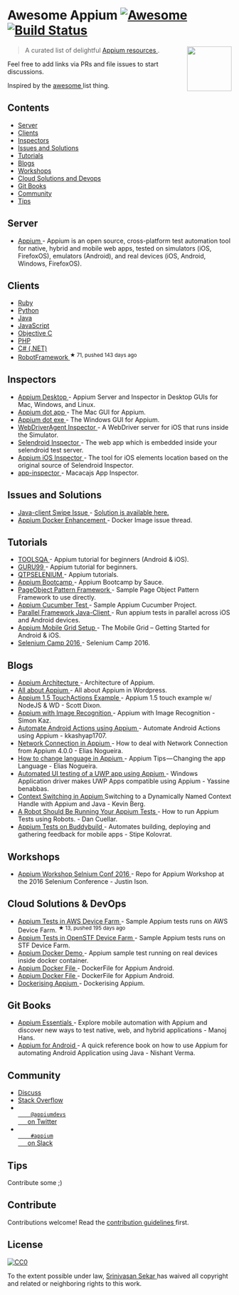 <h1>
 Awesome Appium
 <a href="https://github.com/sindresorhus/awesome">
  <img alt="Awesome" src="https://cdn.rawgit.com/sindresorhus/awesome/d7305f38d29fed78fa85652e3a63e154dd8e8829/media/badge.svg"/>
 </a>
 <a href="https://travis-ci.org/SrinivasanTarget/awesome-appium">
  <img alt="Build Status" src="https://travis-ci.org/SrinivasanTarget/awesome-appium.svg?branch=master"/>
 </a>
</h1>
<p>
 <a href="http://appium.io">
  <img align="right" src="https://avatars3.githubusercontent.com/u/3221291?v=3&s=200" width="100"/>
 </a>
</p>
<blockquote>
 <p>
  A curated list of delightful
  <a href="http://appium.io/">
   Appium
  </a>
  <a href="#contents">
   resources
  </a>
  .
 </p>
</blockquote>
<p>
 Feel free to add links via PRs and file issues to start discussions.
</p>
<p>
 Inspired by the
 <a href="https://github.com/sindresorhus/awesome">
  awesome
 </a>
 list thing.
</p>
<h2>
 Contents
</h2>
<ul>
 <li>
  <a href="#server">
   Server
  </a>
 </li>
 <li>
  <a href="#clients">
   Clients
  </a>
 </li>
 <li>
  <a href="#inspectors">
   Inspectors
  </a>
 </li>
 <li>
  <a href="#issues and solutions">
   Issues and Solutions
  </a>
 </li>
 <li>
  <a href="#tutorials">
   Tutorials
  </a>
 </li>
 <li>
  <a href="#blogs">
   Blogs
  </a>
 </li>
 <li>
  <a href="#workshops">
   Workshops
  </a>
 </li>
 <li>
  <a href="#cloud solutions and devops">
   Cloud Solutions and Devops
  </a>
 </li>
 <li>
  <a href="#gitbooks">
   Git Books
  </a>
 </li>
 <li>
  <a href="#community">
   Community
  </a>
 </li>
 <li>
  <a href="#tips">
   Tips
  </a>
 </li>
</ul>
<h2>
 Server
</h2>
<ul>
 <li>
  <a href="https://github.com/appium/appium/blob/master/docs/en/about-appium/intro.md">
   Appium
  </a>
  - Appium is an open source, cross-platform test automation tool for native, hybrid and mobile web apps, tested on simulators (iOS, FirefoxOS), emulators (Android), and real devices (iOS, Android, Windows, FirefoxOS).
 </li>
</ul>
<h2>
 Clients
</h2>
<ul>
 <li>
  <a href="https://github.com/appium/ruby_lib">
   Ruby
  </a>
 </li>
 <li>
  <a href="https://github.com/appium/python-client">
   Python
  </a>
 </li>
 <li>
  <a href="https://github.com/appium/java-client">
   Java
  </a>
 </li>
 <li>
  <a href="http://webdriver.io/">
   JavaScript
  </a>
 </li>
 <li>
  <a href="https://github.com/appium/selenium-objective-c">
   Objective C
  </a>
 </li>
 <li>
  <a href="https://github.com/appium/php-client">
   PHP
  </a>
 </li>
 <li>
  <a href="https://github.com/appium/appium-dotnet-driver">
   C# (.NET)
  </a>
 </li>
 <li>
  <a href="https://github.com/jollychang/robotframework-appiumlibrary">
   RobotFramework
  </a>
  <sup>
   &#9733 71, pushed 143 days ago
  </sup>
 </li>
</ul>
<h2>
 Inspectors
</h2>
<ul>
 <li>
  <a href="https://github.com/appium/appium-desktop">
   Appium Desktop
  </a>
  - Appium Server and Inspector in Desktop GUIs for Mac, Windows, and Linux.
 </li>
 <li>
  <a href="https://bitbucket.org/appium/appium.app/downloads/">
   Appium dot app
  </a>
  - The Mac GUI for Appium.
 </li>
 <li>
  <a href="https://bitbucket.org/appium/appium.app/downloads/">
   Appium dot exe
  </a>
  - The Windows GUI for Appium.
 </li>
 <li>
  <a href="https://github.com/facebook/WebDriverAgent/wiki/Starting-WebDriverAgent">
   WebDriverAgent Inspector
  </a>
  - A WebDriver server for iOS that runs inside the Simulator.
 </li>
 <li>
  <a href="http://selendroid.io/inspector.html">
   Selendroid Inspector
  </a>
  - The web app which is embedded inside your selendroid test server.
 </li>
 <li>
  <a href="https://github.com/mykola-mokhnach/Appium-iOS-Inspector">
   Appium iOS Inspector
  </a>
  - The tool for iOS elements location based on the original source of Selendroid Inspector.
 </li>
 <li>
  <a href="https://github.com/macacajs/app-inspector">
   app-inspector
  </a>
  - Macacajs App Inspector.
 </li>
</ul>
<h2>
 Issues and Solutions
</h2>
<ul>
 <li>
  <a href="https://github.com/appium/java-client/issues/350">
   Java-client Swipe Issue
  </a>
  -
  <a href="https://github.com/appium/java-client/pull/357">
   Solution is available here.
  </a>
 </li>
 <li>
  <a href="https://github.com/appium/tutorial/issues/11">
   Appium Docker Enhancement
  </a>
  - Docker Image issue thread.
 </li>
</ul>
<h2>
 Tutorials
</h2>
<ul>
 <li>
  <a href="http://toolsqa.com/mobile-automation/appium/appium-tutorial/">
   TOOLSQA
  </a>
  - Appium tutorial for beginners (Android & iOS).
 </li>
 <li>
  <a href="http://www.guru99.com/introduction-to-appium.html">
   GURU99
  </a>
  - Appium tutorial for beginners.
 </li>
 <li>
  <a href="http://qtpselenium.com/home/course/training/mobile-automation-appium-tutorial">
   QTPSELENIUM
  </a>
  - Appium tutorials.
 </li>
 <li>
  <a href="https://saucelabs.com/resources/articles/appium-bootcamp-chapter-1">
   Appium Bootcamp
  </a>
  - Appium Bootcamp by Sauce.
 </li>
 <li>
  <a href="https://github.com/saikrishna321/PageObjectPatternAppium">
   PageObject Pattern Framework
  </a>
  - Sample Page Object Pattern Framework to use directly.
 </li>
 <li>
  <a href="https://github.com/priyankshah217/AppiumCucumberTest">
   Appium Cucumber Test
  </a>
  - Sample Appium Cucumber Project.
 </li>
 <li>
  <a href="https://github.com/saikrishna321/AppiumTestDistribution">
   Parallel Framework Java-Client
  </a>
  - Run appium tests in parallel across iOS and Android devices.
 </li>
 <li>
  <a href="http://www.slideshare.net/justinison75/mobile-selenium-grid-setup">
   Appium Mobile Grid Setup
  </a>
  - The Mobile Grid – Getting Started for Android & iOS.
 </li>
 <li>
  <a href="http://www.slideshare.net/justinison75/selenium-camp-2016">
   Selenium Camp 2016
  </a>
  - Selenium Camp 2016.
 </li>
</ul>
<h2>
 Blogs
</h2>
<ul>
 <li>
  <a href="http://www.3pillarglobal.com/insights/appium-a-cross-browser-mobile-automation-tool">
   Appium Architecture
  </a>
  - Architecture of Appium.
 </li>
 <li>
  <a href="https://en.wordpress.com/tag/appium/">
   All about Appium
  </a>
  - All about Appium in Wordpress.
 </li>
 <li>
  <a href="https://medium.com/@scottdixon/appium-touch-examples-w-nodejs-ios-wd-ee2b9956aab1#.ve06j03ic">
   Appium 1.5 TouchActions Example
  </a>
  - Appium 1.5 touch example w/ NodeJS & WD - Scott Dixon.
 </li>
 <li>
  <a href="https://medium.com/@SimonKaz/appium-with-image-recognition-17a92abaa23d#.x19ffxwbk">
   Appium with Image Recognition
  </a>
  - Appium with Image Recognition - Simon Kaz.
 </li>
 <li>
  <a href="http://testingalert.com/automate-android-actions-using-appium/">
   Automate Android Actions using Appium
  </a>
  - Automate Android Actions using Appium - kkashyap1707.
 </li>
 <li>
  <a href="https://medium.com/@eliasnogueira/how-to-deal-with-network-connection-in-appium-4-0-0-2134021fac25#.z5dfdv2jg">
   Network Connection in Appium
  </a>
  - How to deal with Network Connection from Appium 4.0.0 - Elias Nogueira.
 </li>
 <li>
  <a href="https://medium.com/@eliasnogueira/appium-tips-changing-the-app-language-f0a1762dd927#.68mvqisri">
   How to change language in Appium
  </a>
  - Appium Tips — Changing the app Language - Elias Nogueira.
 </li>
 <li>
  <a href="https://medium.com/@yostane/automated-ui-testing-of-a-uwp-app-using-appium-dc10d8df6631#.3efp60w1j">
   Automated UI testing of a UWP app using Appium
  </a>
  - Windows Application driver makes UWP Apps compatible using Appium - Yassine benabbas.
 </li>
 <li>
  <a href="https://medium.com/@kevinmarkvi/switching-to-a-dynamically-named-context-handle-with-appium-and-java-c78d2b972eb6#.2ylda6ul6">
   Context Switching in Appium
  </a>
  Switching to a Dynamically Named Context Handle with Appium and Java - Kevin Berg.
 </li>
 <li>
  <a href="https://medium.com/devs-foodit/iphone-automation-with-a-one-fingered-robot-a2936c840285#.l37adndb3">
   A Robot Should Be Running Your Appium Tests
  </a>
  - How to run Appium Tests using Robots. - Dan Cuellar.
 </li>
 <li>
  <a href="https://medium.com/@stipe.kolovrat/appium-cucumber-tests-up-running-on-buddybuild-8955a88ab589#.wsyazko3g">
   Appium Tests on Buddybuild
  </a>
  - Automates building, deploying and gathering feedback for mobile apps - Stipe Kolovrat.
 </li>
</ul>
<h2>
 Workshops
</h2>
<ul>
 <li>
  <a href="https://github.com/isonic1/appium-workshop">
   Appium Workshop Selnium Conf 2016
  </a>
  - Repo for Appium Workshop at the 2016 Selenium Conference - Justin Ison.
 </li>
</ul>
<h2>
 Cloud Solutions & DevOps
</h2>
<ul>
 <li>
  <a href="https://github.com/awslabs/aws-device-farm-appium-tests-for-sample-app">
   Appium Tests in AWS Device Farm
  </a>
  - Sample Appium tests runs on AWS Device Farm.
  <sup>
   &#9733 13, pushed 195 days ago
  </sup>
 </li>
 <li>
  <a href="https://github.com/openstf/stf-appium-example">
   Appium Tests in OpenSTF Device Farm
  </a>
  - Sample Appium tests runs on STF Device Farm.
 </li>
 <li>
  <a href="https://github.com/vbanthia/appium-docker-demo">
   Appium Docker Demo
  </a>
  - Appium sample test running on real devices inside docker container.
 </li>
 <li>
  <a href="https://github.com/aluedeke/appium-android">
   Appium Docker File
  </a>
  - DockerFile for Appium Android.
 </li>
 <li>
  <a href="https://github.com/softsam/docker-appium">
   Appium Docker File
  </a>
  - DockerFile for Appium Android.
 </li>
 <li>
  <a href="http://shashikantjagtap.net/dockerising-appium-talk-at-appium-london-meetup/">
   Dockerising Appium
  </a>
  - Dockerising Appium.
 </li>
</ul>
<h2>
 Git Books
</h2>
<ul>
 <li>
  <a href="https://www.packtpub.com/application-development/appium-essentials/?utm_source=POD&utm_medium=referral&utm_campaign=1784392480">
   Appium Essentials
  </a>
  - Explore mobile automation with Appium and discover new ways to test native, web, and hybrid applications - Manoj Hans.
 </li>
 <li>
  <a href="https://www.gitbook.com/book/nishantverma/appium-for-android">
   Appium for Android
  </a>
  - A quick reference book on how to use Appium for automating Android Application using Java - Nishant Verma.
 </li>
</ul>
<h2>
 Community
</h2>
<ul>
 <li>
  <a href="https://discuss.appium.io">
   Discuss
  </a>
 </li>
 <li>
  <a href="http://stackoverflow.com/questions/tagged/appium">
   Stack Overflow
  </a>
 </li>
 <li>
  <a href="https://twitter.com/AppiumDevs">
   <code>
    @appiumdevs
   </code>
   on Twitter
  </a>
 </li>
 <li>
  <a href="http://appium.slack.com">
   <code>
    #appium
   </code>
   on Slack
  </a>
 </li>
</ul>
<h2>
 Tips
</h2>
<p>
 Contribute some ;)
</p>
<h2>
 Contribute
</h2>
<p>
 Contributions welcome! Read the
 <a href="contributing.md">
  contribution guidelines
 </a>
 first.
</p>
<h2>
 License
</h2>
<p>
 <a href="https://creativecommons.org/publicdomain/zero/1.0/">
  <img alt="CC0" src="http://mirrors.creativecommons.org/presskit/buttons/88x31/svg/cc-zero.svg"/>
 </a>
</p>
<p>
 To the extent possible under law,
 <a href="https://github.com/SrinivasanTarget">
  Srinivasan Sekar
 </a>
 has waived all copyright and related or neighboring rights to this work.
</p>
